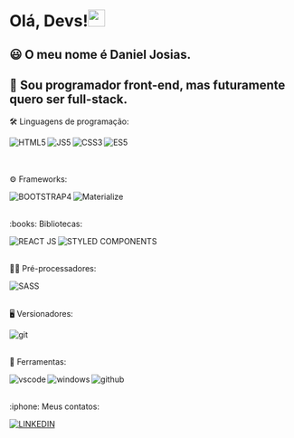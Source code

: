 # Olá, Devs!<img src="https://raw.githubusercontent.com/kaueMarques/kaueMarques/master/hi.gif" width="30" height="30">

## :smiley: O meu nome é **Daniel Josias**.

## :rocket: Sou programador **front-end**, mas futuramente quero ser **full-stack**.

<p> 🛠️ Linguagens de programação: </p>

<img align="left" src="https://img.shields.io/badge/HTML5-FF8C00?style=for-the-badge" alt="HTML5" />

<img align="left" src="https://img.shields.io/badge/JS5-FFD700?style=for-the-badge" alt="JS5" />

<img align="left" src="https://img.shields.io/badge/CSS3-1E90FF?style=for-the-badge" alt="CSS3" />

<img align="left" src="https://img.shields.io/badge/ES5-FFD700?style=for-the-badge" alt="ES5" />
<br>
<br>
<br>
<p> ⚙️ Frameworks: </p>
<img align="left" src="https://img.shields.io/badge/BOOTSTRAP4-6A5ACD?style=for-the-badge" alt="BOOTSTRAP4" />
<img align="left" src="https://img.shields.io/badge/Materialize-FA8072?style=for-the-badge" alt="Materialize" />
<br>
<br>

<p> :books: Bibliotecas: </p>
<img align="left" src="https://img.shields.io/badge/REACT JS-00BFFF?style=for-the-badge" alt="REACT JS" />
<img align="left" src="https://img.shields.io/badge/STYLED COMPONENTS-FF69B4?style=for-the-badge" alt="STYLED COMPONENTS" />
<br>
<br>

<p> 👨‍💻 Pré-processadores: </p>
<img align="left" src="https://img.shields.io/badge/SASS-DA70D6?style=for-the-badge" alt="SASS" />
<br>
<br>
<p> 🖥 Versionadores: </p>
 
 <img alt="git" align="left"  src="https://camo.githubusercontent.com/722b3eed436e9cf01107d48c5d91af4d26095f89de4252826aa3211e1d28559f/68747470733a2f2f696d672e736869656c64732e696f2f62616467652f2d4769742d4630353033323f266c6f676f3d676974266c6f676f436f6c6f723d464646464646">
<br>
<br>

<p> 🧰 Ferramentas: </p>
<img alt ="vscode" align="left" src="https://camo.githubusercontent.com/1bebed34ef8cba16143fcff8a76a2018ca09c8192400743068b4fcf52833597e/68747470733a2f2f696d672e736869656c64732e696f2f62616467652f2d5653436f64652d3030374143433f266c6f676f3d56697375616c25323053747564696f253230436f6465266c6f676f436f6c6f723d464646464646">

<img alt="windows" align="left" src="https://camo.githubusercontent.com/c99c5c1e2b0441d15f05924226ce0cfd7d9880960fd66b15469ee761ed8a6b7c/68747470733a2f2f696d672e736869656c64732e696f2f62616467652f2d57696e646f77732d3030373844363f266c6f676f3d57696e646f7773266c6f676f436f6c6f723d464646464646">

<img alt="github" align="left" src="https://camo.githubusercontent.com/59a8c5aa4b58bba625bbb5fa448866bbd9a24a0d261002db8ddc6ca9ca5a0ae2/68747470733a2f2f696d672e736869656c64732e696f2f62616467652f2d4769744875622d3138313731373f266c6f676f3d476974487562266c6f676f436f6c6f723d464646464646">
<br>
<br>

<p> :iphone: Meus contatos: </p>
<a alt="Linkedin" href="https://www.linkedin.com/in/daniel-josias-99482a208/"><img src="https://img.shields.io/badge/LINKEDIN-1E90FF?style=for-the-badge" alt="LINKEDIN" /></a>
